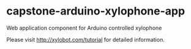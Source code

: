 # capstone-arduino-xylophone-app
Web application component for Arduino controlled xylophone

Please visit http://xylobot.com/tutorial for detailed information.
